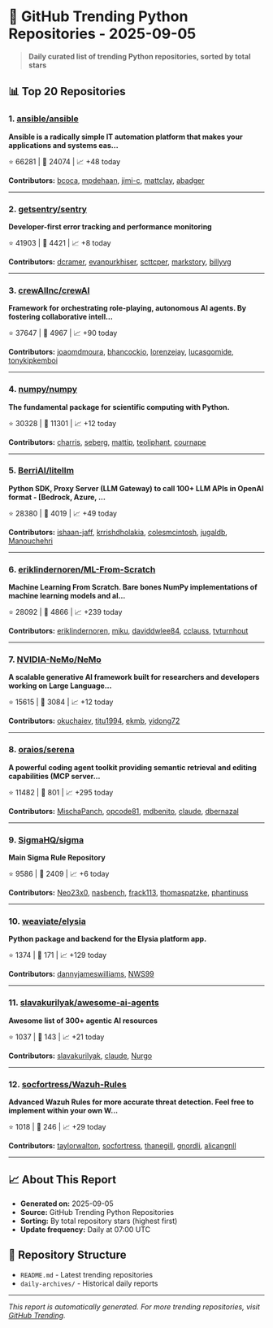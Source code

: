 # 🐍 GitHub Trending Python Repositories - 2025-09-05

> **Daily curated list of trending Python repositories, sorted by total stars**

## 📊 Top 20 Repositories

### 1. [ansible/ansible](https://github.com/ansible/ansible)

**Ansible is a radically simple IT automation platform that makes your applications and systems eas...**

⭐ 66281 | 🍴 24074 | 📈 +48 today

**Contributors:** [bcoca](https://github.com/bcoca), [mpdehaan](https://github.com/mpdehaan), [jimi-c](https://github.com/jimi-c), [mattclay](https://github.com/mattclay), [abadger](https://github.com/abadger)

---

### 2. [getsentry/sentry](https://github.com/getsentry/sentry)

**Developer-first error tracking and performance monitoring**

⭐ 41903 | 🍴 4421 | 📈 +8 today

**Contributors:** [dcramer](https://github.com/dcramer), [evanpurkhiser](https://github.com/evanpurkhiser), [scttcper](https://github.com/scttcper), [markstory](https://github.com/markstory), [billyvg](https://github.com/billyvg)

---

### 3. [crewAIInc/crewAI](https://github.com/crewAIInc/crewAI)

**Framework for orchestrating role-playing, autonomous AI agents. By fostering collaborative intell...**

⭐ 37647 | 🍴 4967 | 📈 +90 today

**Contributors:** [joaomdmoura](https://github.com/joaomdmoura), [bhancockio](https://github.com/bhancockio), [lorenzejay](https://github.com/lorenzejay), [lucasgomide](https://github.com/lucasgomide), [tonykipkemboi](https://github.com/tonykipkemboi)

---

### 4. [numpy/numpy](https://github.com/numpy/numpy)

**The fundamental package for scientific computing with Python.**

⭐ 30328 | 🍴 11301 | 📈 +12 today

**Contributors:** [charris](https://github.com/charris), [seberg](https://github.com/seberg), [mattip](https://github.com/mattip), [teoliphant](https://github.com/teoliphant), [cournape](https://github.com/cournape)

---

### 5. [BerriAI/litellm](https://github.com/BerriAI/litellm)

**Python SDK, Proxy Server (LLM Gateway) to call 100+ LLM APIs in OpenAI format - [Bedrock, Azure, ...**

⭐ 28380 | 🍴 4019 | 📈 +49 today

**Contributors:** [ishaan-jaff](https://github.com/ishaan-jaff), [krrishdholakia](https://github.com/krrishdholakia), [colesmcintosh](https://github.com/colesmcintosh), [jugaldb](https://github.com/jugaldb), [Manouchehri](https://github.com/Manouchehri)

---

### 6. [eriklindernoren/ML-From-Scratch](https://github.com/eriklindernoren/ML-From-Scratch)

**Machine Learning From Scratch. Bare bones NumPy implementations of machine learning models and al...**

⭐ 28092 | 🍴 4866 | 📈 +239 today

**Contributors:** [eriklindernoren](https://github.com/eriklindernoren), [miku](https://github.com/miku), [daviddwlee84](https://github.com/daviddwlee84), [cclauss](https://github.com/cclauss), [tvturnhout](https://github.com/tvturnhout)

---

### 7. [NVIDIA-NeMo/NeMo](https://github.com/NVIDIA-NeMo/NeMo)

**A scalable generative AI framework built for researchers and developers working on Large Language...**

⭐ 15615 | 🍴 3084 | 📈 +12 today

**Contributors:** [okuchaiev](https://github.com/okuchaiev), [titu1994](https://github.com/titu1994), [ekmb](https://github.com/ekmb), [yidong72](https://github.com/yidong72)

---

### 8. [oraios/serena](https://github.com/oraios/serena)

**A powerful coding agent toolkit providing semantic retrieval and editing capabilities (MCP server...**

⭐ 11482 | 🍴 801 | 📈 +295 today

**Contributors:** [MischaPanch](https://github.com/MischaPanch), [opcode81](https://github.com/opcode81), [mdbenito](https://github.com/mdbenito), [claude](https://github.com/claude), [dbernazal](https://github.com/dbernazal)

---

### 9. [SigmaHQ/sigma](https://github.com/SigmaHQ/sigma)

**Main Sigma Rule Repository**

⭐ 9586 | 🍴 2409 | 📈 +6 today

**Contributors:** [Neo23x0](https://github.com/Neo23x0), [nasbench](https://github.com/nasbench), [frack113](https://github.com/frack113), [thomaspatzke](https://github.com/thomaspatzke), [phantinuss](https://github.com/phantinuss)

---

### 10. [weaviate/elysia](https://github.com/weaviate/elysia)

**Python package and backend for the Elysia platform app.**

⭐ 1374 | 🍴 171 | 📈 +129 today

**Contributors:** [dannyjameswilliams](https://github.com/dannyjameswilliams), [NWS99](https://github.com/NWS99)

---

### 11. [slavakurilyak/awesome-ai-agents](https://github.com/slavakurilyak/awesome-ai-agents)

**Awesome list of 300+ agentic AI resources**

⭐ 1037 | 🍴 143 | 📈 +21 today

**Contributors:** [slavakurilyak](https://github.com/slavakurilyak), [claude](https://github.com/claude), [Nurgo](https://github.com/Nurgo)

---

### 12. [socfortress/Wazuh-Rules](https://github.com/socfortress/Wazuh-Rules)

**Advanced Wazuh Rules for more accurate threat detection. Feel free to implement within your own W...**

⭐ 1018 | 🍴 246 | 📈 +29 today

**Contributors:** [taylorwalton](https://github.com/taylorwalton), [socfortress](https://github.com/socfortress), [thanegill](https://github.com/thanegill), [gnordli](https://github.com/gnordli), [alicangnll](https://github.com/alicangnll)

---


## 📈 About This Report

- **Generated on:** 2025-09-05
- **Source:** GitHub Trending Python Repositories
- **Sorting:** By total repository stars (highest first)
- **Update frequency:** Daily at 07:00 UTC

## 🔗 Repository Structure

- `README.md` - Latest trending repositories
- `daily-archives/` - Historical daily reports

---

*This report is automatically generated. For more trending repositories, visit [GitHub Trending](https://github.com/trending/python).*
